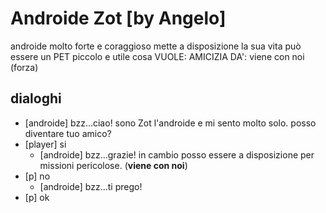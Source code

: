 # Androide Zot [by Angelo]
androide molto forte e coraggioso mette a disposizione la sua vita può essere un PET piccolo e utile cosa
VUOLE: AMICIZIA
DA': viene con noi (forza)

## dialoghi
- [androide] bzz...ciao! sono Zot l'androide e mi sento molto solo. posso diventare tuo amico?
- [player] si
    - [androide] bzz...grazie! in cambio posso essere a disposizione per missioni pericolose. (**viene con noi**)
- [p] no
    - [androide] bzz...ti prego!
- [p] ok

